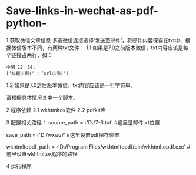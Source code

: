 # Save-links-in-wechat-as-pdf-python-
1 获取微信文章信息
  多选微信连接选择‘发送至邮件’，将邮件内容保存在txt中，根据微信版本不同，有两种txt文件：
  1.1 如果是7.0之前版本微信，txt内容应该是每个链接占两行，如：
  
    小明 12：34：
    [‘标题示例1‘ ：’url示例1‘]

  1.2 如果是7.0之后版本微信，txt内容应该是一行字符串。
  
  请根据具体情况其中一个脚本。
  
2 程序依赖
  2.1 wkhtmltox软件
  2.2 pdfkit库

3 配置相关路径：
  source_path = r'D:/7-3.txt'    #这里是邮件txt位置
  
  save_path = r'D:/wxwz/'  #这里设置pdf保存位置
  
  wkhtmltopdf_path = r'D:/Program Files/wkhtmltopdf/bin/wkhtmltopdf.exe'   #这里设置wkhtmltox程序的路径
  
  
4 运行程序
  
